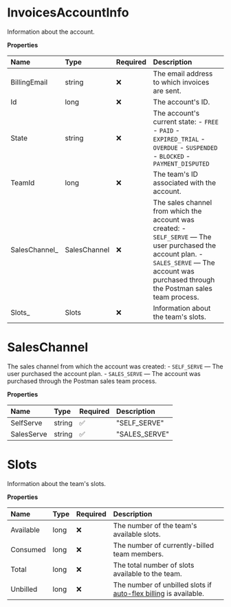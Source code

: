 # InvoicesAccountInfo

Information about the account.

**Properties**

| Name           | Type         | Required | Description                                                                                                                                                                                     |
| :------------- | :----------- | :------- | :---------------------------------------------------------------------------------------------------------------------------------------------------------------------------------------------- |
| BillingEmail   | string       | ❌       | The email address to which invoices are sent.                                                                                                                                                   |
| Id             | long         | ❌       | The account's ID.                                                                                                                                                                               |
| State          | string       | ❌       | The account's current state: - `FREE` - `PAID` - `EXPIRED_TRIAL` - `OVERDUE` - `SUSPENDED` - `BLOCKED` - `PAYMENT_DISPUTED`                                                                     |
| TeamId         | long         | ❌       | The team's ID associated with the account.                                                                                                                                                      |
| SalesChannel\_ | SalesChannel | ❌       | The sales channel from which the account was created: - `SELF_SERVE` — The user purchased the account plan. - `SALES_SERVE` — The account was purchased through the Postman sales team process. |
| Slots\_        | Slots        | ❌       | Information about the team's slots.                                                                                                                                                             |

# SalesChannel

The sales channel from which the account was created: - `SELF_SERVE` — The user purchased the account plan. - `SALES_SERVE` — The account was purchased through the Postman sales team process.

**Properties**

| Name       | Type   | Required | Description   |
| :--------- | :----- | :------- | :------------ |
| SelfServe  | string | ✅       | "SELF_SERVE"  |
| SalesServe | string | ✅       | "SALES_SERVE" |

# Slots

Information about the team's slots.

**Properties**

| Name      | Type | Required | Description                                                                                                       |
| :-------- | :--- | :------- | :---------------------------------------------------------------------------------------------------------------- |
| Available | long | ❌       | The number of the team's available slots.                                                                         |
| Consumed  | long | ❌       | The number of currently-billed team members.                                                                      |
| Total     | long | ❌       | The total number of slots available to the team.                                                                  |
| Unbilled  | long | ❌       | The number of unbilled slots if [auto-flex billing](https://learning.postman.com/auto-flex-policy/) is available. |

<!-- This file was generated by liblab | https://liblab.com/ -->
